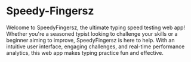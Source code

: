 # Speedy-Fingersz
Welcome to SpeedyFingersz, the ultimate typing speed testing web app! Whether you're a seasoned typist looking to challenge your skills or a beginner aiming to improve, SpeedyFingersz is here to help. With an intuitive user interface, engaging challenges, and real-time performance analytics, this web app makes typing practice fun and effective.
